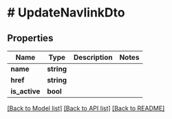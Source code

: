 # # UpdateNavlinkDto

## Properties

Name | Type | Description | Notes
------------ | ------------- | ------------- | -------------
**name** | **string** |  |
**href** | **string** |  |
**is_active** | **bool** |  |

[[Back to Model list]](../../README.md#models) [[Back to API list]](../../README.md#endpoints) [[Back to README]](../../README.md)
